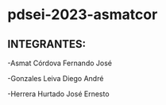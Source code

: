 # pdsei-2023-asmatcor

## INTEGRANTES:


-Asmat Córdova Fernando José

-Gonzales Leiva Diego André

-Herrera Hurtado José Ernesto
